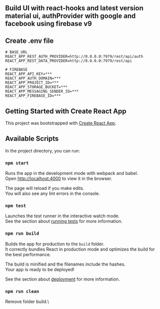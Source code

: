 ## Build UI with react-hooks and latest version material ui, authProvider with google and facebook using firebase v9
## Create .env file

```
# BASE_URL
REACT_APP_REST_AUTH_PROVIDER=http://0.0.0.0:7979/rest/api/auth
REACT_APP_REST_DATA_PROVIDER=http://0.0.0.0:7979/rest/api

# FIREBASE
REACT_APP_API_KEY=***
REACT_APP_AUTH_DOMAIN=***
REACT_APP_PROJECT_ID=***
REACT_APP_STORAGE_BUCKET=***
REACT_APP_MESSAGING_SENDER_ID=***
REACT_APP_FIREBASE_ID=***
```

## Getting Started with Create React App

This project was bootstrapped with [Create React App](https://github.com/facebook/create-react-app).

## Available Scripts

In the project directory, you can run:

### `npm start`

Runs the app in the development mode with webpack and babel.\
Open [http://localhost:4000](http://localhost:4000) to view it in the browser.

The page will reload if you make edits.\
You will also see any lint errors in the console.

### `npm test`

Launches the test runner in the interactive watch mode.\
See the section about [running tests](https://facebook.github.io/create-react-app/docs/running-tests) for more information.

### `npm run build`

Builds the app for production to the `build` folder.\
It correctly bundles React in production mode and optimizes the build for the best performance.

The build is minified and the filenames include the hashes.\
Your app is ready to be deployed!

See the section about [deployment](https://facebook.github.io/create-react-app/docs/deployment) for more information.

### `npm run clean`

Remove folder build.\
